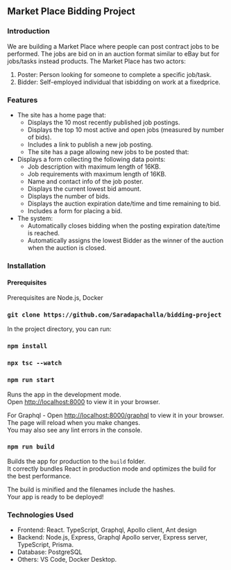 ## Market Place Bidding Project

### Introduction
We are building a Market Place where people can post contract jobs to be performed. The jobs are bid on in an auction format similar to eBay but for jobs/tasks instead products.
The Market Place has two actors:
1. Poster: Person looking for someone to complete a specific job/task.
2. Bidder: Self-employed individual that isbidding on work at a fixedprice.

### Features
- The site has a home page that:
    - Displays the 10 most recently published job postings.
    - Displays the top 10 most active and open jobs (measured by number of bids).
    - Includes a link to publish a new job posting.
    - The site has a page allowing new jobs to be posted that:
-  Displays a form collecting the following data points:
    - Job description with maximum length of 16KB.
    - Job requirements with maximum length of 16KB.
    - Name and contact info of the job poster.
    - Displays the current lowest bid amount.
    - Displays the number of bids.
    - Displays the auction expiration date/time and time remaining to bid.
    - Includes a form for placing a bid.
- The system:
    - Automatically closes bidding when the posting expiration date/time is reached.
    - Automatically assigns the lowest Bidder as the winner of the auction when the auction is closed.

### Installation
#### Prerequisites
Prerequisites are Node.js, Docker

### `git clone https://github.com/Saradapachalla/bidding-project`

In the project directory, you can run:
### `npm install`
### `npx tsc --watch`
### `npm run start`

Runs the app in the development mode.\
Open [http://localhost:8000](http://localhost:8000) to view it in your browser.

For Graphql - Open [http://localhost:8000/graphql](http://localhost:8000/graphql) to view it in your browser.
The page will reload when you make changes.\
You may also see any lint errors in the console.

### `npm run build`

Builds the app for production to the `build` folder.\
It correctly bundles React in production mode and optimizes the build for the best performance.

The build is minified and the filenames include the hashes.\
Your app is ready to be deployed!

### Technologies Used
* Frontend: React. TypeScript, Graphql, Apollo client, Ant design 
* Backend: Node.js, Express, Graphql Apollo server, Express server, TypeScript, Prisma.
* Database: PostgreSQL
* Others: VS Code, Docker Desktop.
